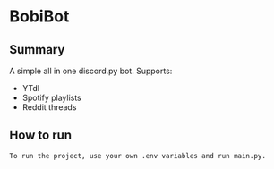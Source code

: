 # BobiBot

## Summary
A simple all in one discord.py bot.
Supports:
- YTdl
- Spotify playlists
- Reddit threads

## How to run
```To run the project, use your own .env variables and run main.py.```
